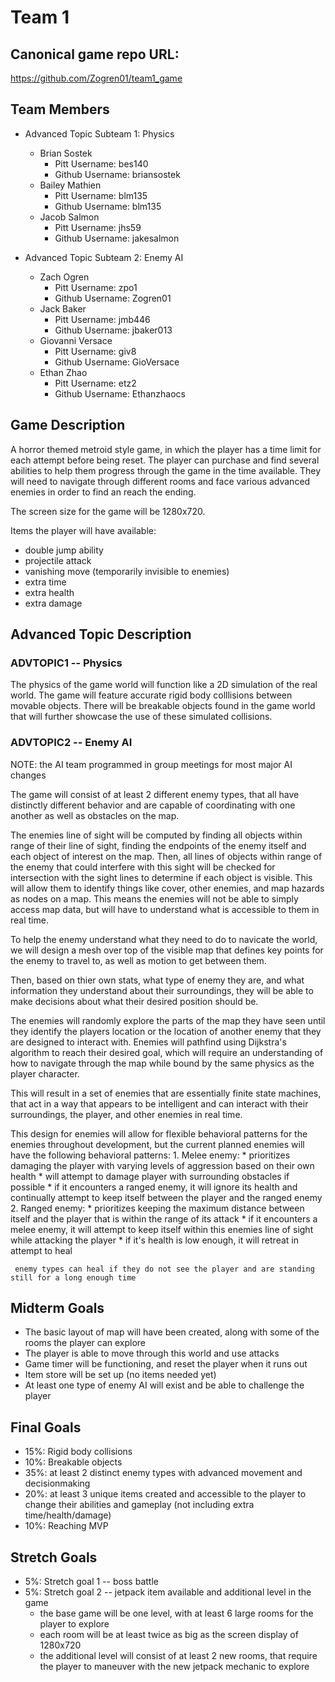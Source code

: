 # Team 1

## Canonical game repo URL:

https://github.com/Zogren01/team1_game

## Team Members
* Advanced Topic Subteam 1: Physics

	* Brian Sostek
		* Pitt Username: bes140
		* Github Username: briansostek
	* Bailey Mathien
		* Pitt Username: blm135
		* Github Username: blm135
	* Jacob Salmon
		* Pitt Username: jhs59
		* Github Username: jakesalmon

* Advanced Topic Subteam 2: Enemy AI

	* Zach Ogren
		* Pitt Username: zpo1
		* Github Username: Zogren01
	* Jack Baker
		* Pitt Username: jmb446
		* Github Username: jbaker013
	* Giovanni Versace
		* Pitt Username: giv8
		* Github Username: GioVersace
	* Ethan Zhao
		* Pitt Username: etz2
		* Github Username: Ethanzhaocs


## Game Description

A horror themed metroid style game, in which the player has a time limit for each attempt before being reset. The player can purchase and find several abilities to help them progress through the game in the time available. They will need to navigate through different rooms and face various advanced enemies in order to find an reach the ending. 

The screen size for the game will be 1280x720.

Items the player will have available:
* double jump ability
* projectile attack
* vanishing move (temporarily invisible to enemies)
* extra time
* extra health
* extra damage

## Advanced Topic Description

### ADVTOPIC1 -- Physics

The physics of the game world will function like a 2D simulation of the real world. The game will feature accurate rigid body colllisions between movable objects. There will be breakable objects found in the game world that will further showcase the use of these simulated collisions.
    
### ADVTOPIC2 -- Enemy AI

NOTE: the AI team programmed in group meetings for most major AI changes

The game will consist of at least 2 different enemy types, that all have distinctly different behavior and are capable of coordinating with one another as well as obstacles on the map.

The enemies line of sight will be computed by finding all objects within range of their line of sight, finding the endpoints of the enemy itself and each object of interest on the map. Then, all lines of objects within range of the enemy that could interfere with this sight will be checked for intersection with the sight lines to determine if each object is visible. This will allow them to identify things like cover, other enemies, and map hazards as nodes on a map. This means the enemies will not be able to simply access map data, but will have to understand what is accessible to them in real time.

To help the enemy understand what they need to do to navicate the world, we will design a mesh over top of the visible map that defines key points for the enemy to travel to, as well as motion to get between them.

Then, based on thier own stats, what type of enemy they are, and what information they understand about their surroundings, they will be able to make decisions about what their desired position should be.

The enemies will randomly explore the parts of the map they have seen until they identify the players location or the location of another enemy that they are designed to interact with.
Enemies will pathfind using Dijkstra's algorithm to reach their desired goal, which will require an understanding of how to navigate through the map while bound by the same physics as the player character.

This will result in a set of enemies that are essentially finite state machines, that act in a way that appears to be intelligent and can interact with their surroundings, the player, and other enemies in real time.

This design for enemies will allow for flexible behavioral patterns for the enemies throughout development, but the current planned enemies will have the following behavioral patterns:
	1. Melee enemy:
		* prioritizes damaging the player with varying levels of aggression based on their own health
		* will attempt to damage player with surrounding obstacles if possible
		* if it encounters a ranged enemy, it will ignore its health and continually attempt to keep itself between the player and the ranged enemy
	2. Ranged enemy:
		* prioritizes keeping the maximum distance between itself and the player that is within the range of its attack
		* if it encounters a melee enemy, it will attempt to keep itself within this enemies line of sight while attacking the player
		* if it's health is low enough, it will retreat in attempt to heal

	 enemy types can heal if they do not see the player and are standing still for a long enough time

## Midterm Goals

* The basic layout of map will have been created, along with some of the rooms the player can explore
* The player is able to move through this world and use attacks
* Game timer will be functioning, and reset the player when it runs out
* Item store will be set up (no items needed yet)
* At least one type of enemy AI will exist and be able to challenge the player

## Final Goals

* 15%: Rigid body collisions
* 10%: Breakable objects
* 35%: at least 2 distinct enemy types with advanced movement and decisionmaking
* 20%: at least 3 unique items created and accessible to the player to change their abilities and gameplay (not including extra time/health/damage)
* 10%: Reaching MVP

## Stretch Goals

* 5%: Stretch goal 1 -- boss battle
* 5%: Stretch goal 2 -- jetpack item available and additional level in the game 
	* the base game will be one level, with at least 6 large rooms for the player to explore
	* each room will be at least twice as big as the screen display of 1280x720
	* the additional level will consist of at least 2 new rooms, that require the player to maneuver with the new jetpack mechanic to explore
